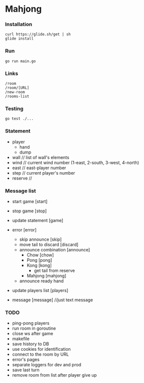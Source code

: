# Mahjong

### Installation
    curl https://glide.sh/get | sh
    glide install

### Run
    go run main.go
    
### Links
    /room
    /room/[URL]
    /new-room
    /rooms-list    
    
### Testing
    go test ./...
    
### Statement
* player
    * hand
    * dump
* wall // list of wall's elements
* wind // current wind number (1-east, 2-south, 3-west, 4-north)
* east // east-player number
* step // current player's number
* reserve // 

### Message list
* start game [start]
* stop game [stop]
* update statement [game]
* error [error]
    * skip announce [skip]
    * move tail to discard [discard]
    * announce combination [announce]
        * Chow [chow]
        * Pong [pong]
        * Kong [kong]
            * get tail from reserve
        * Mahjong [mahjong]
    * announce ready hand
        
* update players list [players]
* message [message] //just text message

### TODO
* ping-pong players
* run room in goroutine
* close ws after game
* makefile
* save history to DB
* use cookies for identification 
* connect to the room by URL
* error's pages
* separate loggers for dev and prod
* save last turn
* remove room from list after player give up